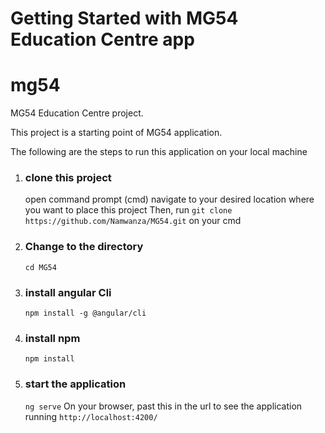 # Getting Started with MG54 Education Centre app

# mg54

MG54 Education Centre project.



This project is a starting point of MG54 application.

The following are the steps to run this application on your local machine

1. ### clone this project
   open command prompt (cmd)
   navigate to your desired location where you want to place this project
   Then,
   run `git clone https://github.com/Namwanza/MG54.git` on your cmd 

2. ### Change to the directory
   ``cd MG54``

3. ### install angular Cli
   ``npm install -g @angular/cli``

4. ### install npm
   ``npm install``

5. ### start the application
   ``ng serve``
On your browser, past this in the url to see the application running
   `http://localhost:4200/`
